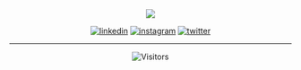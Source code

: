 <div align="center">
	<img src="https://user-images.githubusercontent.com/864992/104820264-f4e29b00-5833-11eb-8e13-3459d3194b3e.gif">
</div>

<p align="center">
<a href="https://linkedin.com/in/johniehjelm" target="blank"><img src="https://github.com/johnie/allaraknas/assets/864992/6baa0547-0b90-4782-8041-d589c173d2fd" alt="linkedin"></a>
<a href="https://instagram.com/johnie" target="blank"><img src="https://github.com/johnie/allaraknas/assets/864992/5c83d8c1-4dc8-4f66-9835-c8d19654ac2a" alt="instagram"></a>
<a href="https://twitter.com/johniehjelm" target="blank"><img src="https://github.com/johnie/allaraknas/assets/864992/9edbe2e2-a863-4b8b-9f77-57292e71b40b" alt="twitter"></a>
</p>

<hr />

<div align="center">
<img src="https://visitors-by-url-pls-dont-use-this-in-your-repo.vercel.app/johnie-github-readme" alt="Visitors" />
</div>
